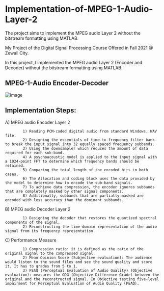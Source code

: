 # Implementation-of-MPEG-1-Audio-Layer-2
The project aims to implement the MPEG audio Layer 2 without the bitstream formatting using MATLAB.

My Project of the Digital Signal Processing Course Offered in Fall 2021 @ Zewail City.

In this project, I implemented the MPEG audio Layer 2 (Encoder and Decoder) without the bitstream formatting using MATLAB.


## MPEG-1-Audio Encoder-Decoder <a name="MPEG-1-Audio Encoder-Decoder"></a>
![image](https://user-images.githubusercontent.com/58476343/220171522-e007785d-f6a8-44cd-9686-2338bf77839a.png)

## Implementation Steps:

A) MPEG audio Encoder Layer 2

            1) Reading PCM-coded digital audio from standard Windows. WAV file.
            2) Designing the essentials of time-to-frequency filter bank to break the input signal into 32 equally spaced frequency subbands.
            3) Using the downsampler which reduces the amount of data required for each sub-band. 
            4) A psychoacoustic model is applied to the input signal with a 1024-point FFT to determine which frequency bands should be retained. 
            5) Comparing the total length of the encoded bits in both cases. 
            6) The Allocation and coding block uses the data provided by the model to determine how to encode the sub-band signals. 
            7) To achieve data compression, the encoder ignores subbands that are completely masked by other signal components.
            8) Additionally, subbands that are partially masked are encoded with less accuracy than the dominant subbands.

B) MPEG audio Decoder Layer 2

            1) Designing the decoder that restores the quantized spectral components of the signal.
            2) Reconstructing the time-domain representation of the audio signal from its frequency representation.
            
C) Performance Measure

            1) Compression ratio: it is defined as the ratio of the original signal to the compressed signal.
            2) Mean Opinion Score (Subjective evaluation): The audience would listen to the sound files and see the sound quality and score it. It has to grades from 5 to 1. 
            3) PEAQ (Perceptual Evaluation of Audio Quality) (Objective evaluation): measures the ODG (Objective Difference Grade) between the original and the reconstructed signal. In Objective testing five-level impairment for Perceptual Evaluation of Audio Quality (PEAQ).
